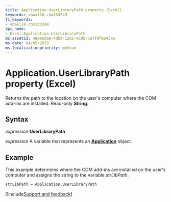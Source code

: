 ```yaml
---
title: Application.UserLibraryPath property (Excel)
keywords: vbaxl10.chm133249
f1_keywords:
- vbaxl10.chm133249
api_name:
- Excel.Application.UserLibraryPath
ms.assetid: 48e66da8-4db9-1262-9c0b-3a7f9f8e43ae
ms.date: 04/05/2019
ms.localizationpriority: medium
---
```



# Application.UserLibraryPath property (Excel)

Returns the path to the location on the user's computer where the COM add-ins are installed. Read-only **String**.


## Syntax

_expression_.**UserLibraryPath**

_expression_ A variable that represents an **[Application](Excel.Application(object).md)** object.


## Example

This example determines where the COM add-ins are installed on the user's computer and assigns the string to the variable _strLibPath_.

```vb
strLibPath = Application.UserLibraryPath
```



[!include[Support and feedback](~/includes/feedback-boilerplate.md)]